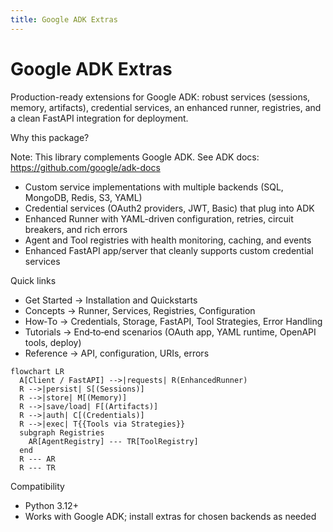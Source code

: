 ```yaml
---
title: Google ADK Extras
---
```


# Google ADK Extras

Production-ready extensions for Google ADK: robust services (sessions, memory, artifacts), credential services, an enhanced runner, registries, and a clean FastAPI integration for deployment.

Why this package?

Note: This library complements Google ADK. See ADK docs: https://github.com/google/adk-docs

- Custom service implementations with multiple backends (SQL, MongoDB, Redis, S3, YAML)
- Credential services (OAuth2 providers, JWT, Basic) that plug into ADK
- Enhanced Runner with YAML-driven configuration, retries, circuit breakers, and rich errors
- Agent and Tool registries with health monitoring, caching, and events
- Enhanced FastAPI app/server that cleanly supports custom credential services

Quick links

- Get Started → Installation and Quickstarts
- Concepts → Runner, Services, Registries, Configuration
- How‑To → Credentials, Storage, FastAPI, Tool Strategies, Error Handling
- Tutorials → End‑to‑end scenarios (OAuth app, YAML runtime, OpenAPI tools, deploy)
- Reference → API, configuration, URIs, errors

```mermaid
flowchart LR
  A[Client / FastAPI] -->|requests| R(EnhancedRunner)
  R -->|persist| S[(Sessions)]
  R -->|store| M[(Memory)]
  R -->|save/load| F[(Artifacts)]
  R -->|auth| C[(Credentials)]
  R -->|exec| T{{Tools via Strategies}}
  subgraph Registries
    AR[AgentRegistry] --- TR[ToolRegistry]
  end
  R --- AR
  R --- TR
```

Compatibility

- Python 3.12+
- Works with Google ADK; install extras for chosen backends as needed
